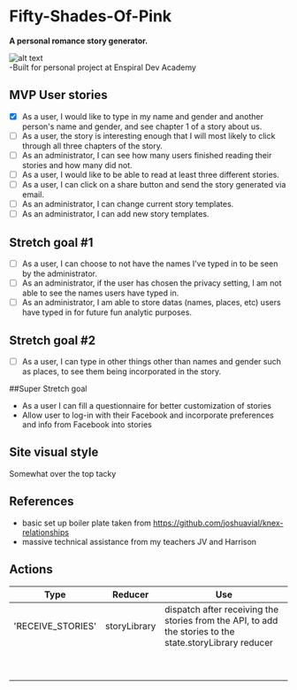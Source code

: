 # Fifty-Shades-Of-Pink
**A personal romance story generator.**

![alt text](https://s-media-cache-ak0.pinimg.com/originals/87/c7/1a/87c71a1ec89343acb4ed76fb06873ec2.jpg "image taken from googles") <br />
-Built for personal project at Enspiral Dev Academy


## MVP User stories
- [x] As a user, I would like to type in my name and gender and another person's name and gender, and see chapter 1 of a story about us.
- [ ] As a user, the story is interesting enough that I will most likely to click through all three chapters of the story.
- [ ] As an administrator, I can see how many users finished reading their stories and how many did not.
- [ ] As a user, I would like to be able to read at least three different stories.
- [ ] As a user, I can click on a share button and send the story generated via email.
- [ ] As an administrator, I can change current story templates.
- [ ] As an administrator, I can add new story templates.

## Stretch goal #1
- [ ] As a user, I can choose to not have the names I've typed in to be seen by the administrator.
- [ ] As an administrator, if the user has chosen the privacy setting, I am not able to see the names users have typed in.
- [ ] As an administrator, I am able to store datas (names, places, etc) users have typed in for future fun  analytic purposes.

## Stretch goal #2
- [ ] As a user, I can type in other things other than names and gender such as places, to see them being incorporated in the story.

##Super Stretch goal
  * As a user I can fill a questionnaire for better customization of stories
  * Allow user to log-in with their Facebook and incorporate preferences and info from Facebook into stories

## Site visual style
Somewhat over the top tacky

## References
  * basic set up boiler plate taken from https://github.com/joshuavial/knex-relationships
  * massive technical assistance from my teachers JV and Harrison


## Actions

| Type | Reducer | Use |
| ---- | ------- | --- |
| 'RECEIVE_STORIES' | storyLibrary | dispatch after receiving the stories from the API, to add the stories to the state.storyLibrary reducer |
|  |  |  |
|  |  |  |
|  |  |  |
|  |  |  |
|  |  |  |
|  |  |  |
|  |  |  |
|  |  |  |
|  |  |  |
